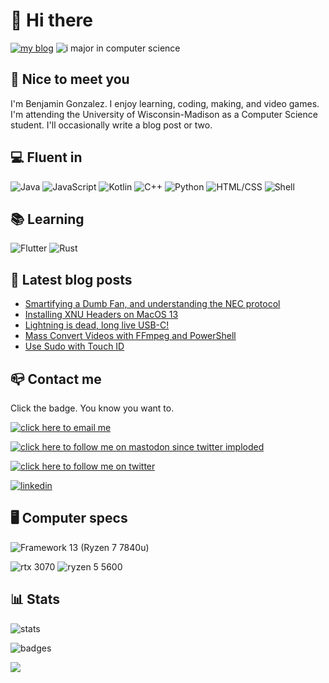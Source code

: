 # 👋 Hi there

[![my blog](https://img.shields.io/badge/blog-randomblock1.com-00adb5?style=for-the-badge)](https://randomblock1.com)
![i major in computer science](https://img.shields.io/badge/major-computer%20science-blueviolet?style=for-the-badge)

## 🤝 Nice to meet you

I'm Benjamin Gonzalez. I enjoy learning, coding, making, and video games. I'm attending the University of Wisconsin-Madison as a Computer Science student. I'll occasionally write a blog post or two.

## 💻 Fluent in

![Java](https://img.shields.io/badge/Java-5382a1?style=for-the-badge&logo=openjdk&logoColor=white)
![JavaScript](https://img.shields.io/badge/Node.js-339933?style=for-the-badge&logo=node.js&logoColor=white)
![Kotlin](https://img.shields.io/badge/Kotlin-B125EA?style=for-the-badge&logo=kotlin&logoColor=white)
![C++](https://img.shields.io/badge/C++-044F88?style=for-the-badge&logo=cplusplus&logoColor=white)
![Python](https://img.shields.io/badge/Python-306998?style=for-the-badge&logo=python&logoColor=white)
![HTML/CSS](https://img.shields.io/badge/HTML\/CSS-E34C26?style=for-the-badge&logo=html5&logoColor=white)
![Shell](https://img.shields.io/badge/Shell_Script-121011?style=for-the-badge&logo=gnu-bash&logoColor=white)

## 📚 Learning

![Flutter](https://img.shields.io/badge/Flutter-0553B1?&style=for-the-badge&logo=flutter&logoColor=white)
![Rust](https://img.shields.io/badge/Rust-B7410E?&style=for-the-badge&logo=rust&logoColor=white)

## 📢 Latest blog posts

<!-- BLOG:START -->
- [Smartifying a Dumb Fan, and understanding the NEC protocol](http://randomblock1.com/blog/smartifying-dumb-fan)
- [Installing XNU Headers on MacOS 13](http://randomblock1.com/blog/installing-xnu-headers-macos-12)
- [Lightning is dead, long live USB-C!](http://randomblock1.com/blog/lightning-is-dead)
- [Mass Convert Videos with FFmpeg and PowerShell](http://randomblock1.com/blog/ffmpeg-mass-convert-powershell)
- [Use Sudo with Touch ID](http://randomblock1.com/blog/sudo-with-touchid)
<!-- BLOG:END -->

## 📪 Contact me

Click the badge. You know you want to.

[![click here to email me](https://img.shields.io/badge/ProtonMail-preferred-8B89CC?style=for-the-badge&logo=protonmail&logoColor=white)](mailto:randomblock1@protonmail.com)

[![click here to follow me on mastodon since twitter imploded](https://img.shields.io/badge/Mastodon-since_twitter_imploded-6364FF?style=for-the-badge&logo=mastodon&logoColor=white)](https://mastodon.social/@randomblock1)

[![click here to follow me on twitter](https://img.shields.io/badge/Twitter-follow_me-1DA1F2?style=for-the-badge&logo=x&logoColor=white)](https://twitter.com/@randomblock1_)

[![linkedin](https://img.shields.io/badge/LinkedIn-open_to_work-0077B5?style=for-the-badge&logo=LinkedIn&logoColor=white)](https://www.linkedin.com/in/benjamin-m-gonzalez/)

## 🖥 Computer specs

![Framework 13 (Ryzen 7 7840u)](https://img.shields.io/badge/Framework_13_(Ryzen_7_7840u)-000000?style=for-the-badge&logo=framework&logoColor=white)

![rtx 3070](https://img.shields.io/badge/RTX_3070-76B900?style=for-the-badge&logo=nvidia&logoColor=white)
![ryzen 5 5600](https://img.shields.io/badge/Ryzen_5_5600X-ED1C24?style=for-the-badge&logo=amd&logoColor=white)

## 📊 Stats

![stats](https://github-readme-stats.vercel.app/api?username=randomblock1&theme=blue-green)

![badges](https://img.shields.io/badge/badges_put_here-20-blue?style=for-the-badge)

![](https://hit.yhype.me/github/profile?user_id=19873803)
